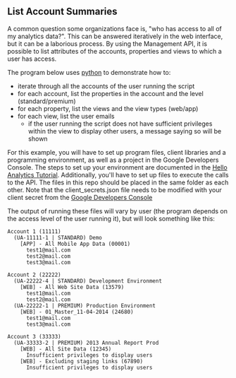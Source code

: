 List Account Summaries
---------

A common question some organizations face is, "who has access to all of my analytics data?". This can be answered iteratively in the web interface, but it can be a laborious process. By using the Management API, it is possible to list attributes of the accounts, properties and views to which a user has access.

The program below uses [python](https://www.python.org/) to demonstrate how to:

- iterate through all the accounts of the user running the script
- for each account, list the properties in the account and the level (standard/premium)
- for each property, list the views and the view types (web/app)
- for each view, list the user emails
  - if the user running the script does not have sufficient privileges within the view to display other users, a message saying so will be shown

For this example, you will have to set up program files, client libraries and a programming environment, as well as a project in the Google Developers Console. The steps to set up your environment are documented in the [Hello Analytics Tutorial](https://developers.google.com/analytics/solutions/articles/hello-analytics-api#environment). Additionally, you'll have to set up files to execute the calls to the API. The files in this repo should be placed in the same folder as each other. Note that the client_secrets.json file needs to be modified with your client secret from the [Google Developers Console](https://console.developers.google.com/)

The output of running these files will vary by user (the program depends on the access level of the user running it), but will look something like this:

```
Account 1 (11111)
  (UA-11111-1 | STANDARD) Demo
    [APP] - All Mobile App Data (00001)
      test1@mail.com
      test2@mail.com
      test3@mail.com

Account 2 (22222)
  (UA-22222-4 | STANDARD) Development Environment
    [WEB] - All Web Site Data (13579)
      test1@mail.com
      test2@mail.com
  (UA-22222-1 | PREMIUM) Production Environment
    [WEB] - 01_Master_11-04-2014 (24680)
      test1@mail.com
      test3@mail.com

Account 3 (33333)
  (UA-33333-2 | PREMIUM) 2013 Annual Report Prod
    [WEB] - All Site Data (12345)
      Insufficient privileges to display users
    [WEB] - Excluding staging links (67890)
      Insufficient privileges to display users
```